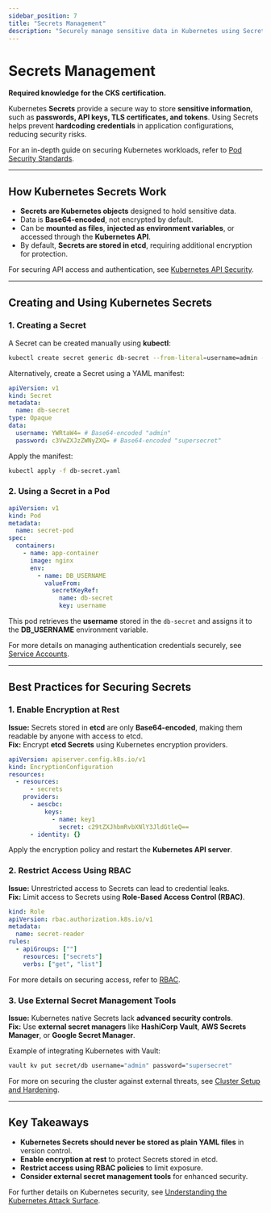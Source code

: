 ```yaml
---
sidebar_position: 7
title: "Secrets Management"
description: "Securely manage sensitive data in Kubernetes using Secrets and best practices for data encryption."
---
```


# Secrets Management

**Required knowledge for the CKS certification.**

Kubernetes **Secrets** provide a secure way to store **sensitive information**, such as **passwords, API keys, TLS certificates, and tokens**. Using Secrets helps prevent **hardcoding credentials** in application configurations, reducing security risks.

For an in-depth guide on securing Kubernetes workloads, refer to [Pod Security Standards](/docs/best_practices/cluster_setup_and_hardening/pod_security/pod_security_standards).

---

## How Kubernetes Secrets Work

- **Secrets are Kubernetes objects** designed to hold sensitive data.
- Data is **Base64-encoded**, not encrypted by default.
- Can be **mounted as files**, **injected as environment variables**, or accessed through the **Kubernetes API**.
- By default, **Secrets are stored in etcd**, requiring additional encryption for protection.

For securing API access and authentication, see [Kubernetes API Security](/docs/fundamentals/k8s_security_primitives/authentication/authentication_methods).

---

## Creating and Using Kubernetes Secrets

### 1. Creating a Secret

A Secret can be created manually using **kubectl**:

```bash
kubectl create secret generic db-secret --from-literal=username=admin --from-literal=password=supersecret
```

Alternatively, create a Secret using a YAML manifest:

```yaml
apiVersion: v1
kind: Secret
metadata:
  name: db-secret
type: Opaque
data:
  username: YWRtaW4= # Base64-encoded "admin"
  password: c3VwZXJzZWNyZXQ= # Base64-encoded "supersecret"
```

Apply the manifest:

```bash
kubectl apply -f db-secret.yaml
```

### 2. Using a Secret in a Pod

```yaml
apiVersion: v1
kind: Pod
metadata:
  name: secret-pod
spec:
  containers:
    - name: app-container
      image: nginx
      env:
        - name: DB_USERNAME
          valueFrom:
            secretKeyRef:
              name: db-secret
              key: username
```

This pod retrieves the **username** stored in the `db-secret` and assigns it to the **DB_USERNAME** environment variable.

For more details on managing authentication credentials securely, see [Service Accounts](/docs/fundamentals/k8s_security_primitives/authentication/service_accounts).

---

## Best Practices for Securing Secrets

### 1. Enable Encryption at Rest

**Issue:** Secrets stored in **etcd** are only **Base64-encoded**, making them readable by anyone with access to etcd.<br/>
**Fix:** Encrypt **etcd Secrets** using Kubernetes encryption providers.

```yaml
apiVersion: apiserver.config.k8s.io/v1
kind: EncryptionConfiguration
resources:
  - resources:
      - secrets
    providers:
      - aescbc:
          keys:
            - name: key1
              secret: c29tZXJhbmRvbXNlY3JldGtleQ==
      - identity: {}
```

Apply the encryption policy and restart the **Kubernetes API server**.

### 2. Restrict Access Using RBAC

**Issue:** Unrestricted access to Secrets can lead to credential leaks.<br/>
**Fix:** Limit access to Secrets using **Role-Based Access Control (RBAC)**.

```yaml
kind: Role
apiVersion: rbac.authorization.k8s.io/v1
metadata:
  name: secret-reader
rules:
  - apiGroups: [""]
    resources: ["secrets"]
    verbs: ["get", "list"]
```

For more details on securing access, refer to [RBAC](/docs/fundamentals/k8s_security_primitives/authorization/rbac).

### 3. Use External Secret Management Tools

**Issue:** Kubernetes native Secrets lack **advanced security controls**.<br/>
**Fix:** Use **external secret managers** like **HashiCorp Vault**, **AWS Secrets Manager**, or **Google Secret Manager**.

Example of integrating Kubernetes with Vault:

```bash
vault kv put secret/db username="admin" password="supersecret"
```

For more on securing the cluster against external threats, see [Cluster Setup and Hardening](/docs/best_practices/cluster_setup_and_hardening/intro).

---

## Key Takeaways

- **Kubernetes Secrets should never be stored as plain YAML files** in version control.
- **Enable encryption at rest** to protect Secrets stored in etcd.
- **Restrict access using RBAC policies** to limit exposure.
- **Consider external secret management tools** for enhanced security.

For further details on Kubernetes security, see [Understanding the Kubernetes Attack Surface](/docs/fundamentals/understanding_k8s_attack_surface).
